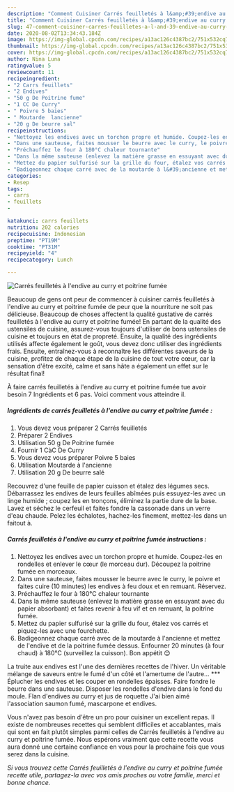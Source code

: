 ```yaml
---
description: "Comment Cuisiner Carrés feuilletés à l&amp;#39;endive au curry et poitrine fumée"
title: "Comment Cuisiner Carrés feuilletés à l&amp;#39;endive au curry et poitrine fumée"
slug: 47-comment-cuisiner-carres-feuilletes-a-l-and-39-endive-au-curry-et-poitrine-fumee
date: 2020-08-02T13:34:43.184Z
image: https://img-global.cpcdn.com/recipes/a13ac126c4387bc2/751x532cq70/carres-feuilletes-a-lendive-au-curry-et-poitrine-fumee-photo-principale-de-la-recette.jpg
thumbnail: https://img-global.cpcdn.com/recipes/a13ac126c4387bc2/751x532cq70/carres-feuilletes-a-lendive-au-curry-et-poitrine-fumee-photo-principale-de-la-recette.jpg
cover: https://img-global.cpcdn.com/recipes/a13ac126c4387bc2/751x532cq70/carres-feuilletes-a-lendive-au-curry-et-poitrine-fumee-photo-principale-de-la-recette.jpg
author: Nina Luna
ratingvalue: 5
reviewcount: 11
recipeingredient:
- "2 Carrs feuillets"
- "2 Endives"
- "50 g De Poitrine fume"
- "1 CC De Curry"
- " Poivre 5 baies"
- " Moutarde  lancienne"
- "20 g De beurre sal"
recipeinstructions:
- "Nettoyez les endives avec un torchon propre et humide. Coupez-les en rondelles et enlever le cœur (le morceau dur). Découpez la poitrine fumée en morceaux."
- "Dans une sauteuse, faites mousser le beurre avec le curry, le poivre et faites cuire (10 minutes) les endives à feu doux et en remuant. Réservez."
- "Préchauffez le four à 180°C chaleur tournante"
- "Dans la même sauteuse (enlevez la matière grasse en essuyant avec du papier absorbant) et faites revenir à feu vif et en remuant, la poitrine fumée."
- "Mettez du papier sulfurisé sur la grille du four, étalez vos carrés et piquez-les avec une fourchette."
- "Badigeonnez chaque carré avec de la moutarde à l&#39;ancienne et mettez de l&#39;endive et de la poitrine fumée dessus. Enfourner 20 minutes (à four chaud) à 180°C (surveillez la cuisson). Bon appétit 😊"
categories:
- Resep
tags:
- carrs
- feuillets
- 

katakunci: carrs feuillets  
nutrition: 202 calories
recipecuisine: Indonesian
preptime: "PT19M"
cooktime: "PT31M"
recipeyield: "4"
recipecategory: Lunch

---
```



![Carrés feuilletés à l&#39;endive au curry et poitrine fumée](https://img-global.cpcdn.com/recipes/a13ac126c4387bc2/751x532cq70/carres-feuilletes-a-lendive-au-curry-et-poitrine-fumee-photo-principale-de-la-recette.jpg)

Beaucoup de gens ont peur de commencer à cuisiner carrés feuilletés à l&#39;endive au curry et poitrine fumée de peur que la nourriture ne soit pas délicieuse. Beaucoup de choses affectent la qualité gustative de carrés feuilletés à l&#39;endive au curry et poitrine fumée! En partant de la qualité des ustensiles de cuisine, assurez-vous toujours d'utiliser de bons ustensiles de cuisine et toujours en état de propreté. Ensuite, la qualité des ingrédients utilisés affecte également le goût, vous devez donc utiliser des ingrédients frais. Ensuite, entraînez-vous à reconnaître les différentes saveurs de la cuisine, profitez de chaque étape de la cuisine de tout votre cœur, car la sensation d'être excité, calme et sans hâte a également un effet sur le résultat final!

<!--inarticleads1-->

À faire carrés feuilletés à l&#39;endive au curry et poitrine fumée tue avoir besoin 7 Ingrédients et 6 pas. Voici comment vous atteindre il.

##### Ingrédients de carrés feuilletés à l&#39;endive au curry et poitrine fumée :

1. Vous devez vous préparer 2 Carrés feuilletés
1. Préparer 2 Endives
1. Utilisation 50 g De Poitrine fumée
1. Fournir 1 CàC De Curry
1. Vous devez vous préparer  Poivre 5 baies
1. Utilisation  Moutarde à l&#39;ancienne
1. Utilisation 20 g De beurre salé


Recouvrez d&#39;une feuille de papier cuisson et étalez des légumes secs. Débarrassez les endives de leurs feuilles abîmées puis essuyez-les avec un linge humide ; coupez les en tronçons, éliminez la partie dure de la base. Lavez et séchez le cerfeuil et faites fondre la cassonade dans un verre d&#39;eau chaude. Pelez les échalotes, hachez-les finement, mettez-les dans un faitout à. 

<!--inarticleads2-->

##### Carrés feuilletés à l&#39;endive au curry et poitrine fumée instructions :

1. Nettoyez les endives avec un torchon propre et humide. Coupez-les en rondelles et enlever le cœur (le morceau dur). Découpez la poitrine fumée en morceaux.
1. Dans une sauteuse, faites mousser le beurre avec le curry, le poivre et faites cuire (10 minutes) les endives à feu doux et en remuant. Réservez.
1. Préchauffez le four à 180°C chaleur tournante
1. Dans la même sauteuse (enlevez la matière grasse en essuyant avec du papier absorbant) et faites revenir à feu vif et en remuant, la poitrine fumée.
1. Mettez du papier sulfurisé sur la grille du four, étalez vos carrés et piquez-les avec une fourchette.
1. Badigeonnez chaque carré avec de la moutarde à l&#39;ancienne et mettez de l&#39;endive et de la poitrine fumée dessus. Enfourner 20 minutes (à four chaud) à 180°C (surveillez la cuisson). Bon appétit 😊


La truite aux endives est l&#39;une des dernières recettes de l&#39;hiver. Un véritable mélange de saveurs entre le fumé d&#39;un côté et l&#39;amertume de l&#39;autre… *** Éplucher les endives et les couper en rondelles épaisses. Faire fondre le beurre dans une sauteuse. Disposer les rondelles d&#39;endive dans le fond du moule. Flan d&#39;endives au curry et jus de roquette J&#39;ai bien aimé l&#39;association saumon fumé, mascarpone et endives. 

<!--inarticleads1-->

<p>
Vous n'avez pas besoin d'être un pro pour cuisiner un excellent repas. Il existe de nombreuses recettes qui semblent difficiles et accablantes, mais qui sont en fait plutôt simples parmi celles de Carrés feuilletés à l&#39;endive au curry et poitrine fumée. Nous espérons vraiment que cette recette vous aura donné une certaine confiance en vous pour la prochaine fois que vous serez dans la cuisine.
</p>

<p>
<i>Si vous trouvez cette Carrés feuilletés à l&#39;endive au curry et poitrine fumée recette utile, partagez-la avec vos amis proches ou votre famille, merci et bonne chance.</i>
</p>
